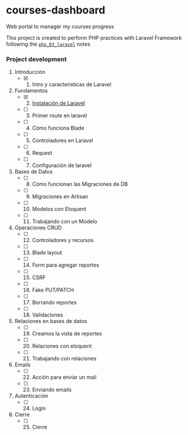 # courses-dashboard
Web portal to manager my courses progress

This project is created to perform PHP practices with Laravel Framework
following the [`php_03_laravel`](https://github.com/brahn311/hello-world/blob/master/courses/php_03_laravel/lessons.md) notes

### Project development
1. Introducción
   - [x]	1.	Intro y caracteristicas de Laravel

1. Fundamentos
   - [x]	2.	[Instalación de Laravel](https://github.com/brahn311/courses-dashboard/commit/3c2b8fa5acd3896f8c5dc8eac484c00fd5c995c2)
   - [ ]	3.	Primer route en laravel
   - [ ]	4.	Cómo funciona Blade
   - [ ]	5.	Controladores en Laravel
   - [ ]	6.	Request
   - [ ]	7.	Configuración de laravel
1. Bases de Datos
   - [ ]	8.	Cómo funcionan las Migraciones de DB
   - [ ]	9.	Migraciones en Artisan
   - [ ]	10.	Modelos con Eloquent
   - [ ]	11.	Trabajando con un Modelo
1. Operaciones CRUD
   - [ ]	12.	Controladores y recursos
   - [ ]	13.	Blade layout
   - [ ]	14.	Form para agregar reportes
   - [ ]	15.	CSRF
   - [ ]	16.	Fake PUT/PATCH
   - [ ]	17.	Borrando reportes
   - [ ]	18.	Validaciones
1. Relaciones en bases de datos
   - [ ]	19.	Creamos la vista de reportes
   - [ ]	20.	Relaciones con eloquent
   - [ ]	21.	Trabajando con relaciones
1. Emails
   - [ ]	22.	Acción para enviar un mail
   - [ ]	23.	Enviando emails
1. Autenticación
   - [ ]	24.	Login
1. Cierre
   - [ ]	25.	Cierre
